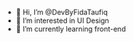 - 👋 Hi, I’m @DevByFidaTaufiq
- 👀 I’m interested in UI Design
- 🌱 I’m currently learning front-end

<!---
DevByFidaTaufiq/DevByFidaTaufiq is a ✨ special ✨ repository because its `README.md` (this file) appears on your GitHub profile.
You can click the Preview link to take a look at your changes.
--->
